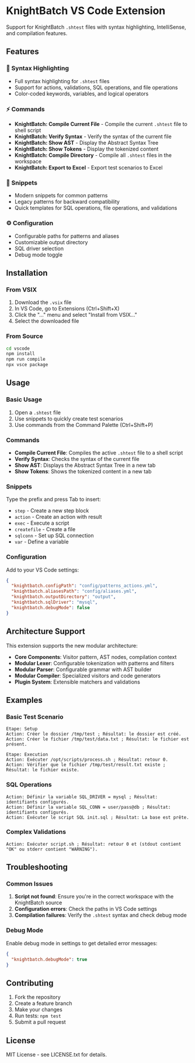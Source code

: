 # KnightBatch VS Code Extension

Support for KnightBatch `.shtest` files with syntax highlighting, IntelliSense, and compilation features.

## Features

### 🎨 Syntax Highlighting
- Full syntax highlighting for `.shtest` files
- Support for actions, validations, SQL operations, and file operations
- Color-coded keywords, variables, and logical operators

### ⚡ Commands
- **KnightBatch: Compile Current File** - Compile the current `.shtest` file to shell script
- **KnightBatch: Verify Syntax** - Verify the syntax of the current file
- **KnightBatch: Show AST** - Display the Abstract Syntax Tree
- **KnightBatch: Show Tokens** - Display the tokenized content
- **KnightBatch: Compile Directory** - Compile all `.shtest` files in the workspace
- **KnightBatch: Export to Excel** - Export test scenarios to Excel

### 📝 Snippets
- Modern snippets for common patterns
- Legacy patterns for backward compatibility
- Quick templates for SQL operations, file operations, and validations

### ⚙️ Configuration
- Configurable paths for patterns and aliases
- Customizable output directory
- SQL driver selection
- Debug mode toggle

## Installation

### From VSIX
1. Download the `.vsix` file
2. In VS Code, go to Extensions (Ctrl+Shift+X)
3. Click the "..." menu and select "Install from VSIX..."
4. Select the downloaded file

### From Source
```bash
cd vscode
npm install
npm run compile
npx vsce package
```

## Usage

### Basic Usage
1. Open a `.shtest` file
2. Use snippets to quickly create test scenarios
3. Use commands from the Command Palette (Ctrl+Shift+P)

### Commands
- **Compile Current File**: Compiles the active `.shtest` file to a shell script
- **Verify Syntax**: Checks the syntax of the current file
- **Show AST**: Displays the Abstract Syntax Tree in a new tab
- **Show Tokens**: Shows the tokenized content in a new tab

### Snippets
Type the prefix and press Tab to insert:
- `step` - Create a new step block
- `action` - Create an action with result
- `exec` - Execute a script
- `createfile` - Create a file
- `sqlconn` - Set up SQL connection
- `var` - Define a variable

### Configuration
Add to your VS Code settings:
```json
{
  "knightbatch.configPath": "config/patterns_actions.yml",
  "knightbatch.aliasesPath": "config/aliases.yml",
  "knightbatch.outputDirectory": "output",
  "knightbatch.sqlDriver": "mysql",
  "knightbatch.debugMode": false
}
```

## Architecture Support

This extension supports the new modular architecture:

- **Core Components**: Visitor pattern, AST nodes, compilation context
- **Modular Lexer**: Configurable tokenization with patterns and filters
- **Modular Parser**: Configurable grammar with AST builder
- **Modular Compiler**: Specialized visitors and code generators
- **Plugin System**: Extensible matchers and validations

## Examples

### Basic Test Scenario
```shtest
Etape: Setup
Action: Créer le dossier /tmp/test ; Résultat: le dossier est créé.
Action: Créer le fichier /tmp/test/data.txt ; Résultat: le fichier est présent.

Etape: Execution
Action: Exécuter /opt/scripts/process.sh ; Résultat: retour 0.
Action: Vérifier que le fichier /tmp/test/result.txt existe ; Résultat: le fichier existe.
```

### SQL Operations
```shtest
Action: Définir la variable SQL_DRIVER = mysql ; Résultat: identifiants configurés.
Action: Définir la variable SQL_CONN = user/pass@db ; Résultat: identifiants configurés.
Action: Exécuter le script SQL init.sql ; Résultat: La base est prête.
```

### Complex Validations
```shtest
Action: Exécuter script.sh ; Résultat: retour 0 et (stdout contient "OK" ou stderr contient "WARNING").
```

## Troubleshooting

### Common Issues
1. **Script not found**: Ensure you're in the correct workspace with the KnightBatch source
2. **Configuration errors**: Check the paths in VS Code settings
3. **Compilation failures**: Verify the `.shtest` syntax and check debug mode

### Debug Mode
Enable debug mode in settings to get detailed error messages:
```json
{
  "knightbatch.debugMode": true
}
```

## Contributing

1. Fork the repository
2. Create a feature branch
3. Make your changes
4. Run tests: `npm test`
5. Submit a pull request

## License

MIT License - see LICENSE.txt for details.
